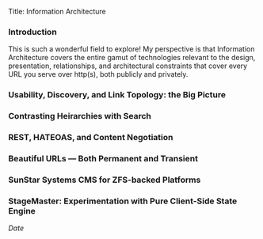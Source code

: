 Title: Information Architecture

### Introduction

This is such a wonderful field to explore!  My perspective is that Information Architecture
covers the entire gamut of technologies relevant to the design, presentation, relationships,
and architectural constraints that cover every URL you serve over http(s), both publicly and
privately.

### Usability, Discovery, and Link Topology: the Big Picture

### Contrasting Heirarchies with Search

### REST, HATEOAS, and Content Negotiation

### Beautiful URLs &mdash; Both Permanent and Transient

### SunStar Systems CMS for ZFS-backed Platforms

### StageMaster: Experimentation with Pure Client-Side State Engine


$Date$
